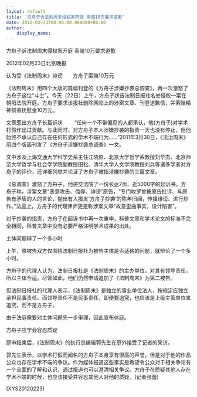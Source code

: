 ```yaml
---
layout: default
title: '方舟子诉法制周末侵权案开庭 索赔10万要求道歉'
date: 2012-02-23T00:00:00.000000+08:00
author:
    display_name: 
---
```


方舟子诉法制周末侵权案开庭 索赔10万要求道歉

2012年02月23日北京晚报

认为受《法制周末》诽谤　　方舟子索赔10万元

《法制周末》用四个大版的篇幅刊登的《方舟子涉嫌抄袭总调查》，再一次激怒了方舟子这位“斗士”。今天（22日）上午，方舟子状告法制日报社名誉侵权一案在朝阳法院开庭。方舟子要求该报社删除网站上的涉案文章、刊登道歉信，并索赔精神损害抚慰金10万元。

文章惹出方舟子长篇诉状 　　“任何一个不带偏见的人都承认，他(方舟子)对学术打假作出过贡献。与此同时，对方舟子本人涉嫌抄袭的指责一天也没有停止，但他始终不承认自己存在任何形式的学术不端行为……”2011年3月30日，《法治周末》用四个版面刊发了《方舟子涉嫌抄袭总调查》一文。

文中涉及上海交通大学科学史系主任江晓原、北京大学哲学系教授刘华杰、北京师范大学哲学与社会学学院副教授田松、清华大学人文学院教授刘兵等诸多学者对方舟子的评价，还详细列举并论证了方舟子被指涉嫌抄袭的三篇文章。

《总调查》激怒了方舟子，他递交法院了一份长达7页、近5000字的起诉书。方舟子称，涉案文章“恶意攻击、侮辱、诽谤”原告，“专门收罗曾被原告批评、与原告有矛盾的人的言论，抛出有人揭发‘方舟子抄袭’的陈年旧闻，传播诽谤、进行炒作。”法庭上，方舟子的代理律师更是称涉案文章“故意歪曲事实，设计陷害”。

对于抄袭的指责，方舟子在起诉书中再一次重申，科普文章和学术论文的标准不完全相同，科普文章中没有必要严格注明学术成果的出处。

主体问题辩了一个多小时

上午，原被告双方仅围绕法制日报社为被告主体是否适格的问题，就辩论了一个多小时。

方舟子的代理人认为，法制日报社是《法制周末》的主办单位，对其有领导责任，所以主体合适。尽管如此，他们仍然申请追加了《法制周末》为第二被告。

但法制日报社的代理人表示，《法制周末》是独立的事业单位法人，按规定应独立承担民事责任。而领导责任不是民事责任，即便要追究，也应该是上级主管单位来追究，而不是方舟子。

由于法庭需要对主体问题先一步审理，因此宣布休庭。

方舟子应学会容忍质疑

庭审结束后，《法制周末》的执行总编辑郭先生在庭外接受了记者的采访。

郭先生表示，以学术打假而闻名的方舟子本身享有很高的声誉，但是对于他的作品公众也存在学术不端的争议。作为媒体报道这些事实是希望令公众对于相关争论有一个全面的了解和认识，通过报道也可以澄清相关争议。方舟子在质疑其他人存在学术不端的时候，也应该接受并容忍其他人对他的质疑。(记者张蕾)

(XYS20120223)


